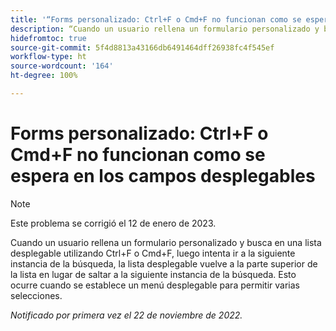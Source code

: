 ```yaml
---
title: '“Forms personalizado: Ctrl+F o Cmd+F no funcionan como se espera en los campos desplegables”'
description: “Cuando un usuario rellena un formulario personalizado y busca en una lista desplegable utilizando Ctrl+F o Cmd+F, luego intenta ir a la siguiente instancia de esa búsqueda, la lista desplegable vuelve a la parte superior de la lista en lugar de saltar a la siguiente instancia de la búsqueda. Esto ocurre cuando se establece un menú desplegable para permitir varias selecciones.
hidefromtoc: true
source-git-commit: 5f4d8813a43166db6491464dff26938fc4f545ef
workflow-type: ht
source-wordcount: '164'
ht-degree: 100%

---
```



# Forms personalizado: Ctrl+F o Cmd+F no funcionan como se espera en los campos desplegables

>[!NOTE]
>
>Este problema se corrigió el 12 de enero de 2023.

Cuando un usuario rellena un formulario personalizado y busca en una lista desplegable utilizando Ctrl+F o Cmd+F, luego intenta ir a la siguiente instancia de la búsqueda, la lista desplegable vuelve a la parte superior de la lista en lugar de saltar a la siguiente instancia de la búsqueda. Esto ocurre cuando se establece un menú desplegable para permitir varias selecciones.

_Notificado por primera vez el 22 de noviembre de 2022._

